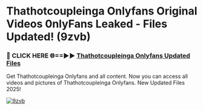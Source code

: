 # Thathotcoupleinga Onlyfans Original Videos 0nlyFans Leaked - Files Updated! (9zvb)

<h3>🔴 CLICK HERE 🌐==►► <a href="https://tinyurl.com/ehrbuxhb" rel="nofollow">Thathotcoupleinga Onlyfans Updated Files</a></h3>

Get Thathotcoupleinga Onlyfans and all content. Now you can access all videos and pictures of Thathotcoupleinga Onlyfans. New Updated Files 2025!

[![9zvb](https://i.imgur.com/lVYEuWS.gif)](https://tinyurl.com/ehrbuxhb)
